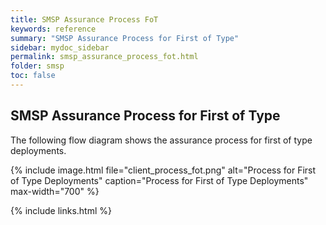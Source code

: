 ```yaml
---
title: SMSP Assurance Process FoT
keywords: reference
summary: "SMSP Assurance Process for First of Type"
sidebar: mydoc_sidebar
permalink: smsp_assurance_process_fot.html
folder: smsp
toc: false
---
```


## SMSP Assurance Process for First of Type

The following flow diagram shows the assurance process for first of type deployments.

{% include image.html file="client_process_fot.png" alt="Process for First of Type Deployments" caption="Process for First of Type Deployments" max-width="700" %}

{% include links.html %}
